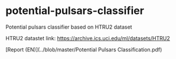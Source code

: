 # potential-pulsars-classifier
Potential pulsars classifier based on HTRU2 dataset

HTRU2 datastet link: https://archive.ics.uci.edu/ml/datasets/HTRU2

[Report (EN)](../blob/master/Potential Pulsars Classification.pdf)
